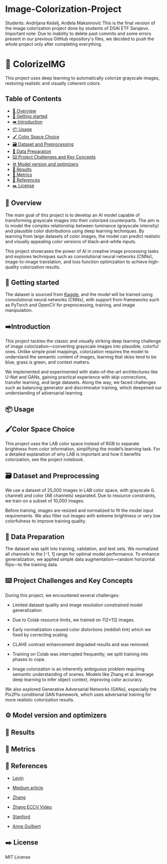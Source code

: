 # Image-Colorization-Project
Students: Andrijana Kešelj, Anđela Maksimović
This is the final version of the image colorization project done by students of DSAI ETF Sarajevo.
Important note: Due to inability to delete past commits and some errors present in our previous GitHub repository's files, we decided to push the whole project only after completing everything.


# 🎨 ColorizeIMG

This project uses deep learning to automatically colorize grayscale images, restoring realistic and visually coherent colors.
## Table of Contents
- [👀 Overview](#-overview)
- [🔰 Getting started](#-getting-started)
- [➡️ Introduction](#️-introduction)
- [📦 Usage](#-usage)
- [🖌️ Color Space Choice](#️-color-space-choice)
- [🗃️ Dataset and Preprocessing](#️-dataset-and-preprocessing)
- [🧹 Data Preparation](#️-data-preparation)
- [⌨️ Project Challenges and Key Concepts](#️-project-challenges-and-key-concepts)
- [⚙️ Model version and optimizers](#️-model-version-and-optimizers)
- [👀 Results](#-results)
- [📏 Metrics](#-metrics)
- [📜 References](#-references)
- [✒️ License](#-license)

## 👀 Overview

The main goal of this project is to develop an AI model capable of transforming grayscale images into their colorized counterparts. The aim is to model the complex relationship between luminance (grayscale intensity) and plausible color distributions using deep learning techniques. By learning from large datasets of color images, the model can predict realistic and visually appealing color versions of black-and-white inputs.

This project showcases the power of AI in creative image processing tasks and explores techniques such as convolutional neural networks (CNNs), image-to-image translation, and loss function optimization to achieve high-quality colorization results.

## 🔰 Getting started

The dataset is sourced from [Kaggle](https://www.kaggle.com/datasets/shravankumar9892/image-colorization/data), and the model will be trained using convolutional neural networks (CNNs), with support from frameworks such as PyTorch and OpenCV for preprocessing, training, and image manipulation.

## ➡️Introduction

This project tackles the classic and visually striking deep learning challenge of image colorization—converting grayscale images into plausible, colorful ones. Unlike simple pixel mappings, colorization requires the model to understand the semantic content of images, learning that skies tend to be blue, grass is green, and context matters.

We implemented and experimented with state-of-the-art architectures like U-Net and GANs, gaining practical experience with skip connections, transfer learning, and large datasets. Along the way, we faced challenges such as balancing generator and discriminator training, which deepened our understanding of adversarial learning.

## 📦 Usage 

## 🖌️Color Space Choice

This project uses the LAB color space instead of RGB to separate brightness from color information, simplifying the model’s learning task. For a detailed explanation of why LAB is important and how it benefits colorization, see the project notebook.

## 🗃️ Dataset and Preprocessing

We use a dataset of 25,000 images in LAB color space, with grayscale (L channel) and color (AB channels) separated. Due to resource constraints, we train on a subset of 10,000 images.

Before training, images are resized and normalized to fit the model input requirements. We also filter out images with extreme brightness or very low colorfulness to improve training quality.

## 🧹 Data Preparation

The dataset was split into training, validation, and test sets. We normalized all channels to the [-1, 1] range for optimal model performance. To enhance generalization, we applied simple data augmentation—random horizontal flips—to the training data.

## ⌨️ Project Challenges and Key Concepts
During this project, we encountered several challenges:

- Limited dataset quality and image resolution constrained model generalization.

- Due to Colab resource limits, we trained on 112×112 images.

- Early normalization caused color distortions (reddish tint) which we fixed by correcting scaling.

- CLAHE contrast enhancement degraded results and was removed.

- Training on Colab was interrupted frequently; we split training into phases to cope.

- Image colorization is an inherently ambiguous problem requiring semantic understanding of scenes. Models like Zhang et al. leverage deep learning to infer object context, improving color accuracy.

We also explored Generative Adversarial Networks (GANs), especially the Pix2Pix conditional GAN framework, which uses adversarial training for more realistic colorization results.

## ⚙️ Model version and optimizers

## 👀 Results

## 📏 Metrics

## 📜 References
- [Levin](https://www.researchgate.net/publication/2896183_Colorization_using_Optimization)

- [Medium article](https://medium.com/data-science/colorizing-black-white-images-with-u-net-and-conditional-gan-a-tutorial-81b2df111cd8)

- [Zhang](https://richzhang.github.io/colorization/)

- [Zhang ECCV Video](https://youtu.be/4xoTD58Wt-0?feature=shared)

- [Stanford](https://cs231n.stanford.edu/reports/2022/pdfs/109.pdf)

- [Anne Guilbert](https://anne-guilbert.medium.com/black-and-white-image-colorization-with-deep-learning-53855922cda6)

## ✒️ License
MIT License
